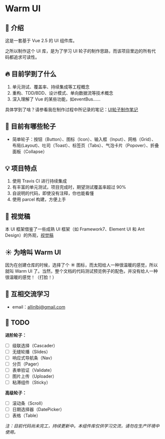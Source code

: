 # Warm UI

## 👀 介绍

这是一套基于 Vue 2.5 的 UI 组件库。

之所以制作这个 UI 库，是为了学习 UI 轮子的制作思路，而该项目里边的所有代码都追求可读性。

## 🔥 目前学到了什么

1. 单元测试、覆盖率、持续集成等工程概念
2. 重构、TDD/BDD、设计模式、单向数据流等技术概念
3. 深入理解了 Vue 的某些功能，如eventBus……

具体学到了啥？请参看我在制作过程中所记录的笔记：[UI轮子制作笔记](https://ppambler.github.io/xdmala/#%E8%87%AA%E5%88%B6-ui-%E6%A1%86%E6%9E%B6%E7%AE%80%E6%98%93%E7%89%88)

## 🍳 目前有哪些轮子

* 简单轮子：按钮（Button）、图标（Icon）、输入框（Input）、网格（Grid）、布局(Layout)、吐司（Toast）、标签页（Tabs）、气泡卡片（Popover）、折叠面板（Collapse）

## 💡 项目特点

1. 使用 Travis CI 进行持续集成
2. 有丰富的单元测试，项目完成时，期望测试覆盖率超过 90%
3. 自说明的代码，即使没有注释，你也能看懂
4. 使用 parcel 构建，方便上手

## 📐 视觉稿

本 UI 框架借鉴了一些成熟 UI 框架（如 Framework7、Element UI 和 Ant Design）的外观，[视觉稿](https://www.yuque.com/u29422/gulu/artboards/22283)

## ☀️ 为啥叫 Warm UI

因为在创建仓库的时候，选择了个 ☀️ 图标，而太阳给人一种很温暖的感觉，所以就叫 Warm UI 了。当然，整个文档的代码测试预览例子的配色，并没有给人一种很温暖的感觉！（打脸！）

## 📧 互相交流学习

* email：allinlbj@gmail.com

## 📝 TODO

**进阶轮子：**

* [ ] 级联选择（Cascader）
* [ ] 无缝轮播（Slides）
* [ ] 响应式导航条（Nav）
* [ ] 分页（Pager）
* [ ] 表单验证（Validate）
* [ ] 图片上传（Uploader）
* [ ] 粘滞组件（Sticky）

**高级轮子：**

* [ ] 滚动条（Scroll）
* [ ] 日期选择器（DatePicker）
* [ ] 表格（Table）

*注：目前代码尚未完工，持续更新中。本组件库仅供学习交流，请勿在生产环境中使用。*